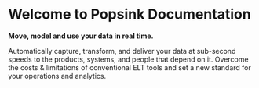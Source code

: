 # Welcome to Popsink Documentation

**Move, model and use your data in real time.**

Automatically capture, transform, and deliver your data at sub-second speeds to the products, systems, and people that depend on it. Overcome the costs & limitations of conventional ELT tools and set a new standard for your operations and analytics.
